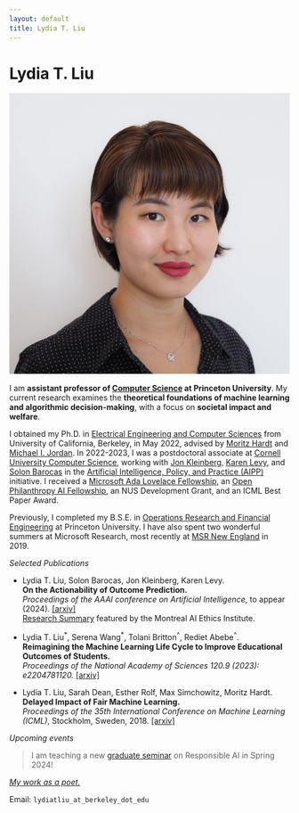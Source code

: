 ```yaml
---
layout: default
title: Lydia T. Liu 
---
```

	
	
# Lydia T. Liu #

<img src="img/2021.jpg" alt="Photo" class="leftside_image" title="Hello!">

I am **assistant professor of [Computer Science](https://www.cs.princeton.edu) at Princeton University**. My current research examines the **theoretical foundations of machine learning and algorithmic decision-making**, with a focus on **societal impact and welfare**.

 I obtained my Ph.D. in [Electrical Engineering and Computer Sciences](https://eecs.berkeley.edu/) from University of California, Berkeley, in May 2022, advised by [Moritz Hardt](http://mrtz.org/) and [Michael I. Jordan](https://people.eecs.berkeley.edu/~jordan/). In 2022-2023, I was a postdoctoral associate at [Cornell University Computer Science](http://cis.cornell.edu/cornell-computing-information-science), working with [Jon Kleinberg](https://www.cs.cornell.edu/home/kleinber/), [Karen Levy](https://www.karen-levy.net), and [Solon Barocas](http://solon.barocas.org) in the [Artificial Intelligence, Policy, and Practice (AIPP)](https://aipp.cis.cornell.edu) initiative. I received a [Microsoft Ada Lovelace Fellowship](https://www.microsoft.com/en-us/research/academic-program/ada-lovelace-fellowship/), an [Open Philanthropy AI Fellowship](https://www.openphilanthropy.org/focus/global-catastrophic-risks/potential-risks-advanced-artificial-intelligence/open-phil-ai-fellowship-2019-class), an NUS Development Grant, and an ICML Best Paper Award. 

Previously, I completed my B.S.E. in [Operations Research and Financial Engineering](https://orfe.princeton.edu/) at Princeton University. I have also spent two wonderful summers at Microsoft Research, most recently at [MSR New England](https://www.microsoft.com/en-us/research/lab/microsoft-research-new-england/) in 2019.


*Selected Publications*

* Lydia T. Liu, Solon Barocas, Jon Kleinberg, Karen Levy.  
**On the Actionability of Outcome Prediction.**  
*Proceedings of the AAAI conference on Artificial Intelligence*, to appear (2024). [[arxiv]](https://arxiv.org/abs/2309.04470)  
[Research Summary](https://montrealethics.ai/on-the-actionability-of-outcome-prediction/) featured by the Montreal AI Ethics Institute.

* Lydia T. Liu<sup>\*</sup>, Serena Wang<sup>\*</sup>, Tolani Britton<sup>^</sup>, Rediet Abebe<sup>^</sup>.  
**Reimagining the Machine Learning Life Cycle to Improve Educational Outcomes of Students.**  
*Proceedings of the National Academy of Sciences 120.9 (2023): e2204781120.* [[arxiv]](http://arxiv.org/abs/2209.03929) <!--[[eprint]](https://www.pnas.org/eprint/3RXWD4U8UFVCHHUWGFGY/full) [[slides]](/assets/ml4ed-bair-talk.pdf) --> 

* Lydia T. Liu, Sarah Dean, Esther Rolf, Max Simchowitz, Moritz Hardt.  
**Delayed Impact of Fair Machine Learning.**  
*Proceedings of the 35th International Conference on Machine Learning (ICML)*, Stockholm, Sweden, 2018. [[arxiv]](https://arxiv.org/abs/1803.04383)

*Upcoming events*
> I am teaching a new [graduate seminar](/teaching) on Responsible AI in Spring 2024!  


<!--Recent talk at the Simons Institute workshop on Societal Considerations and Applications (November 2022):
<iframe width="560" height="315" src="https://www.youtube.com/embed/P1SBnDTylko" title="YouTube video player" frameborder="0" allow="accelerometer; autoplay; clipboard-write; encrypted-media; gyroscope; picture-in-picture" allowfullscreen></iframe> --> 

<!-- [pictures](https://www.flickr.com/photos/158535173@N08/) --> 
[*My work as a poet.*](/writing)

<!-- **Updates**. 
> (Nov 2022) I gave a talk at the Simons workshop on Societal Considerations and Applications.
 (Sep 2022) Our cross-disciplinary study of machine learning in education, *Lost in Translation: Reimagining the Machine Learning Life Cycle in Education*, is on [arXiv](http://arxiv.org/abs/2209.03929).
  (Oct 2021) [I attended MIT EECS Rising Stars 2021](https://risingstars21-eecs.mit.edu/liu-lydia-tingruo/)---[apply](https://risingstars21-eecs.mit.edu) for the fall 2022 workshop at UT Austin! We presented our [poster for _Strategic ranking_](/assets/strategic_ranking_poster.pdf) at the inaugural ACM conference on EAAMO. [_Bandit Learning in Decentralized Matching Markets_](https://jmlr.org/papers/v22/20-1429.html) is in vol. 22 of JMLR. See [EC workshop poster](/assets/decentralizedbandits_poster.pdf) and [FODSI talk](/assets/learning_markets.pdf).--> 


			
Email: `lydiatliu_at_berkeley_dot_edu`


